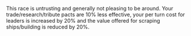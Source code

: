 This race is untrusting and generally not pleasing to be around. Your trade/research/tribute pacts are 10% less effective, your per turn cost for leaders is increased by 20% and the value offered for scraping ships/building is reduced by 20%.